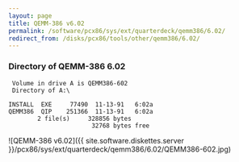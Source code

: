 ```yaml
---
layout: page
title: QEMM-386 v6.02
permalink: /software/pcx86/sys/ext/quarterdeck/qemm386/6.02/
redirect_from: /disks/pcx86/tools/other/qemm386/6.02/
---
```


### Directory of QEMM-386 6.02

     Volume in drive A is QEMM386-602
     Directory of A:\

    INSTALL  EXE     77490  11-13-91   6:02a
    QEMM386  QIP    251366  11-13-91   6:02a
            2 file(s)     328856 bytes
                           32768 bytes free

![QEMM-386 v6.02]({{ site.software.diskettes.server }}/pcx86/sys/ext/quarterdeck/qemm386/6.02/QEMM386-602.jpg)
